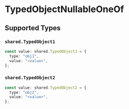 # TypedObjectNullableOneOf


## Supported Types

### `shared.TypedObject1`

```typescript
const value: shared.TypedObject1 = {
  type: "obj1",
  value: "<value>",
};
```

### `shared.TypedObject2`

```typescript
const value: shared.TypedObject2 = {
  type: "obj2",
  value: "<value>",
};
```

